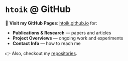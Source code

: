 # `htoik` @ GitHub

🔗 **Visit my GitHub Pages**: [htoik.github.io](https://htoik.github.io) for:

- **Publications & Research** — papers and articles
- **Project Overviews** — ongoing work and experiments
- **Contact Info** — how to reach me

👉 Also, checkout my [repositories](https://github.com/htoik/repositories).

